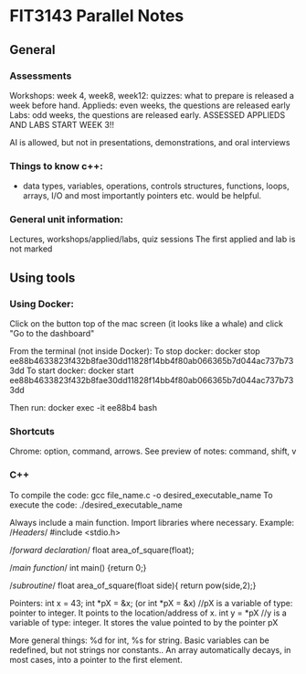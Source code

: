 # FIT3143 Parallel Notes
## General

### Assessments
Workshops: week 4, week8, week12: quizzes: what to prepare is released a week before hand.
Applieds: even weeks, the questions are released early
Labs: odd weeks, the questions are released early.
ASSESSED APPLIEDS AND LABS START WEEK 3!!

AI is allowed, but not in presentations, demonstrations, and oral interviews

### Things to know c++:
- data types, variables, operations, controls structures, functions, loops, arrays, I/O and most importantly pointers etc. would be helpful.

### General unit information:
Lectures, workshops/applied/labs, quiz sessions
The first applied and lab is not marked

## Using tools
### Using Docker:
Click on the button top of the mac screen (it looks like a whale) and click "Go to the dashboard"

From the terminal (not inside Docker):
To stop docker:
docker stop ee88b4633823f432b8fae30dd11828f14bb4f80ab066365b7d044ac737b733dd
To start docker:
docker start ee88b4633823f432b8fae30dd11828f14bb4f80ab066365b7d044ac737b733dd

Then run:
docker exec -it ee88b4 bash

### Shortcuts

Chrome: option, command, arrows.
See preview of notes: command, shift, v

### C++
To compile the code: gcc file_name.c -o desired_executable_name
To execute the code: ./desired_executable_name

Always include a main function. 
Import libraries where necessary. 
Example:
/*Headers*/
#include <stdio.h>

/*forward declaration*/
float area_of_square(float);

/*main function*/
int main() {return 0;}

/*subroutine*/
float area_of_square(float side){ return pow(side,2);}

Pointers:
int x = 43;
int *pX = &x; (or int *pX = &x)  //pX is a variable of type: pointer to integer. It points to the location/address of x.
int y = *pX     //y is a variable of type: integer. It stores the value pointed to by the pointer pX


More general things:
%d for int, %s for string. 
Basic variables can be redefined, but not strings nor constants..
An array automatically decays, in most cases, into a pointer to the first element. 

